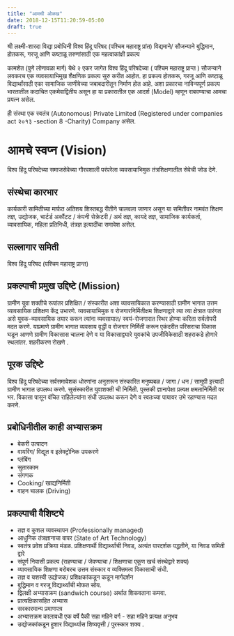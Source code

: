 ```yaml
---
title: "आमची ओळख"
date: 2018-12-15T11:20:59-05:00
draft: true
---
```


श्री लक्ष्मी-शारदा विद्या प्रबोधिनी
विश्व हिंदू परिषद (पश्चिम महाराष्ट्र प्रांत) विद्यमाने/ सौजन्याने बुद्धिमान, होतकरू, गरजू आणि कष्टाळू तरुणांसाठी एक महत्वाकांक्षी प्रकल्प

कामशेत (पुणे लोणावळा मार्ग) येथे २ एकर जागेत विश्व हिंदू परिषदेच्या  ( पश्चिम  महाराष्ट्र प्रान्त )  सौजन्याने लवकरच एक व्यवसायाभिमुख शैक्षणिक प्रकल्प सुरु करीत आहोत. हा प्रकल्प होतकरू, गरजू आणि कष्टाळू विद्यार्थांसाठी एका सामाजिक जाणीवेच्या जबाबदारीतून निर्माण होत आहे. अशा प्रकारचा नाविन्यपूर्ण प्रकल्प भारतातील कदाचित एकमेवाद्वितीय असून हा या प्रकारातील एक आदर्श (Model) म्हणून राबवण्याचा आमचा प्रयत्न असेल.

ही संस्था एक स्वतंत्र (Autonomous) Private Limited (Registered  under companies act २०१३ -section 8 -Charity) Company असेल.

# आमचे स्वप्न (Vision)
विश्व हिंदू परिषदेच्या समाजसेवेच्या गौरवशाली परंपरेला व्यवसायाभिमुक तंत्रशिक्षणातील सेवेची जोड देणे.

## संस्थेचा कारभार
कार्यकारी सामितीच्या मार्फत  अतिशय शिस्तबद्ध रीतीने चालवला जाणार असून या समितीवर नामवंत शिक्षण तज्ञ, उद्योजक, चार्टर्ड अकौंटट   / कंपनी सेक्रेटरी / अर्थ तज्ञ, कायदे तज्ञ, सामाजिक कार्यकर्ता, व्यावसायिक, महिला प्रतिनिधी, तंत्रज्ञ इत्यादींचा समावेश असेल.
## सल्लागार समिती
विश्व हिंदू परिषद (पश्चिम महाराष्ट्र प्रान्त)

## प्रकल्पाची प्रमुख उद्दिष्टे (Mission)
ग्रामीण  युवा शक्तीचे रूपांतर  प्रशिक्षित / संस्कारीत अशा व्यावसायिकात  करण्यासाठी  ग्रामीण भागात उत्तम व्यावसायिक प्रशिक्षण केंद्र उभारणे.
व्यवसायाभिमुक व रोजगारनिर्मितीक्षम शिक्षणाद्वारे त्या त्या क्षेत्रात पारंगत असे युवक-व्यावसायिक   तयार करून त्यांना व्यवसायात/ स्वयं-रोजगारात   स्थिर होण्या करिता सर्वतोपरी मदत करणे.
याप्रमाणे  ग्रामीण भागात  व्यवसाय वृद्धी व रोजगार  निर्मिती  करून एकंदरीत परिसराचा विकास घडून  आणणे
ग्रामीण विकासास चालना देणे व या विकासाद्व्यारे   युवकांचे उपजीविकेसाठी शहराकडे होणारे स्थलांतर. शहरीकरण रोखणे .

## पूरक उद्दिष्टे
विश्व हिंदू परिषदेच्या सर्वसमावेशक धोरणांना अनुसरून संस्कारित मनुष्यबळ / जागा  / धन / सामुग्री इत्त्यादी  ग्रामीण भागात उपलब्ध करणे.
सुसंस्कारीत युवाशक्ती ची निर्मिती.
पुस्तकी ज्ञानापेक्षा प्रत्यक्ष क्षमतानिर्मिती वर भर.
विकासा पासून वंचित राहिलेल्यांना संधी उपलब्ध करून देणे व स्वतःच्या पायावर उभे रहाण्यास मदत करणे.

## प्रबोधिनीतील काही अभ्यासक्रम

- बेकरी उत्पादन
- वायरिंग/ विद्यूत व इलेक्ट्रोनिक उपकरणे
- प्लंबिंग
- सुतारकाम
- संगणक
- Cooking/ खाद्यनिर्मिती
- वाहन चालक (Driving)

## प्रकल्पाची वैशिष्ट्ये

- तज्ञ व कुशल व्यवस्थापन (Professionally managed)
- आधुनिक तंत्रज्ञानाचा वापर (State of Art Technology)
- स्वतंत्र प्रवेश प्रक्रिया मंडळ.  प्रशिक्षणार्थी विद्यार्थ्यांची निवड, अत्यंत पारदर्शक पद्धतीने, या निवड समिती द्वारे
- संपूर्ण निवासी प्रकल्प (राहण्याचा / जेवण्याचा / शिक्षणाचा एकूण खर्च संस्थेद्वारे शक्य)
- व्यावसायिक शिक्षणा बरोबरच उत्तम संस्कार व व्यक्तिमत्व विकासाची संधी.
- तज्ञ व यशस्वी उद्योजक/ प्रशिक्षकांकडून कडून मार्गदर्शन
- बुद्धिमान व गरजू विद्यार्थ्यांची मोफत सोय.
- द्विलक्षी अभ्यासक्रम  (sandwich course) अर्थात शिकवताना कमवा.
- प्रात्यक्षिकासहित अभ्यास
- सरकारमान्य प्रमाणपत्र
- अभ्यासक्रम कालावधी एक  वर्षे  पैकी सहा महिने वर्ग - सहा महिने प्रत्यक्ष  अनुभव
- उद्योजकांकडून हुशार विद्यार्थ्यास  शिष्यवृत्ती / पुरस्कार  शक्य . 